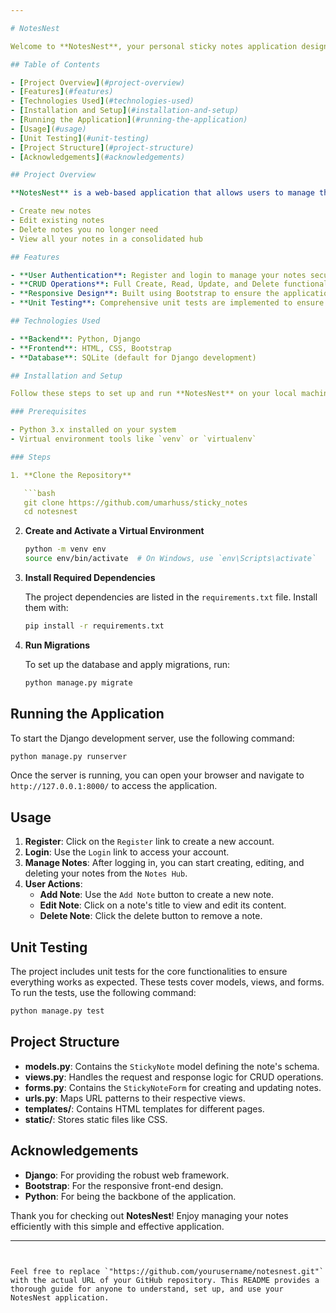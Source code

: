 ```yaml
---

# NotesNest

Welcome to **NotesNest**, your personal sticky notes application designed to help you create, edit, delete, and view notes. This is my first full-stack application built using Python, HTML, CSS, Bootstrap, and the Django web framework.

## Table of Contents

- [Project Overview](#project-overview)
- [Features](#features)
- [Technologies Used](#technologies-used)
- [Installation and Setup](#installation-and-setup)
- [Running the Application](#running-the-application)
- [Usage](#usage)
- [Unit Testing](#unit-testing)
- [Project Structure](#project-structure)
- [Acknowledgements](#acknowledgements)

## Project Overview

**NotesNest** is a web-based application that allows users to manage their personal notes efficiently. With this app, you can:

- Create new notes
- Edit existing notes
- Delete notes you no longer need
- View all your notes in a consolidated hub

## Features

- **User Authentication**: Register and login to manage your notes securely.
- **CRUD Operations**: Full Create, Read, Update, and Delete functionality for notes.
- **Responsive Design**: Built using Bootstrap to ensure the application works well on all devices.
- **Unit Testing**: Comprehensive unit tests are implemented to ensure application stability and functionality.

## Technologies Used

- **Backend**: Python, Django
- **Frontend**: HTML, CSS, Bootstrap
- **Database**: SQLite (default for Django development)

## Installation and Setup

Follow these steps to set up and run **NotesNest** on your local machine.

### Prerequisites

- Python 3.x installed on your system
- Virtual environment tools like `venv` or `virtualenv`

### Steps

1. **Clone the Repository**

   ```bash
   git clone https://github.com/umarhuss/sticky_notes
   cd notesnest
   ```

2. **Create and Activate a Virtual Environment**

   ```bash
   python -m venv env
   source env/bin/activate  # On Windows, use `env\Scripts\activate`
   ```

3. **Install Required Dependencies**

   The project dependencies are listed in the `requirements.txt` file. Install them with:

   ```bash
   pip install -r requirements.txt
   ```

4. **Run Migrations**

   To set up the database and apply migrations, run:

   ```bash
   python manage.py migrate
   ```

## Running the Application

To start the Django development server, use the following command:

```bash
python manage.py runserver
```

Once the server is running, you can open your browser and navigate to `http://127.0.0.1:8000/` to access the application.

## Usage

1. **Register**: Click on the `Register` link to create a new account.
2. **Login**: Use the `Login` link to access your account.
3. **Manage Notes**: After logging in, you can start creating, editing, and deleting your notes from the `Notes Hub`.
4. **User Actions**:
   - **Add Note**: Use the `Add Note` button to create a new note.
   - **Edit Note**: Click on a note's title to view and edit its content.
   - **Delete Note**: Click the delete button to remove a note.

## Unit Testing

The project includes unit tests for the core functionalities to ensure everything works as expected. These tests cover models, views, and forms. To run the tests, use the following command:

```bash
python manage.py test
```

## Project Structure

- **models.py**: Contains the `StickyNote` model defining the note's schema.
- **views.py**: Handles the request and response logic for CRUD operations.
- **forms.py**: Contains the `StickyNoteForm` for creating and updating notes.
- **urls.py**: Maps URL patterns to their respective views.
- **templates/**: Contains HTML templates for different pages.
- **static/**: Stores static files like CSS.

## Acknowledgements

- **Django**: For providing the robust web framework.
- **Bootstrap**: For the responsive front-end design.
- **Python**: For being the backbone of the application.

Thank you for checking out **NotesNest**! Enjoy managing your notes efficiently with this simple and effective application.

---
```


Feel free to replace `"https://github.com/yourusername/notesnest.git"` with the actual URL of your GitHub repository. This README provides a thorough guide for anyone to understand, set up, and use your NotesNest application.

